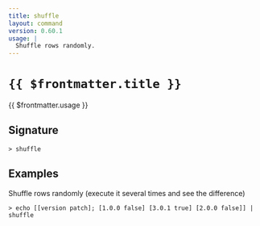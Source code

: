 ```yaml
---
title: shuffle
layout: command
version: 0.60.1
usage: |
  Shuffle rows randomly.
---
```


# `{{ $frontmatter.title }}`

<div style='white-space: pre-wrap;'>{{ $frontmatter.usage }}</div>

## Signature

`> shuffle `

## Examples

Shuffle rows randomly (execute it several times and see the difference)

```shell
> echo [[version patch]; [1.0.0 false] [3.0.1 true] [2.0.0 false]] | shuffle
```
